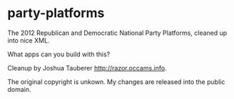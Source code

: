 party-platforms
===============

The 2012 Republican and Democratic National Party Platforms, cleaned up into nice XML.

What apps can you build with this?

Cleanup by Joshua Tauberer <http://razor.occams.info>. 

The original copyright is unkown. My changes are released into the public
domain.
